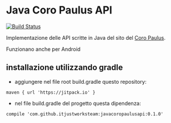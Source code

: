 # Java Coro Paulus API

[![Build Status](https://travis-ci.org/itjustworksteam/javacoropaulusapi.svg?branch=master)](https://travis-ci.org/itjustworksteam/javacoropaulusapi)

Implementazione delle API scritte in Java del sito del [Coro Paulus](http://coropaulus.altervista.org/api.php).

Funzionano anche per Android

## installazione utilizzando gradle

* aggiungere nel file root build.gradle questo repository:

```
maven { url 'https://jitpack.io' }
```

* nel file build.gradle del progetto questa dipendenza:

```
compile 'com.github.itjustworksteam:javacoropaulusapi:0.1.0'
```
